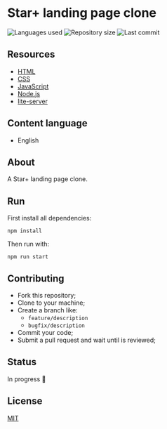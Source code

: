 # Star+ landing page clone

![Languages used](https://img.shields.io/github/languages/count/isadfrn/starplus-landing?style=flat-square)
![Repository size](https://img.shields.io/github/repo-size/isadfrn/starplus-landing?style=flat-square)
![Last commit](https://img.shields.io/github/last-commit/isadfrn/starplus-landing?style=flat-square)

## Resources

- [HTML](https://developer.mozilla.org/pt-BR/docs/Web/HTML)
- [CSS](https://developer.mozilla.org/pt-BR/docs/Web/CSS)
- [JavaScript](https://developer.mozilla.org/pt-BR/docs/Web/JavaScript)
- [Node.js](https://nodejs.org/)
- [lite-server](https://github.com/johnpapa/lite-server)

## Content language

- English

## About

A Star+ landing page clone.

<!-- ![Star+ page](./assets/img/demo.png) -->

## Run

First install all dependencies:

```
npm install
```

Then run with:

```
npm run start
```

## Contributing

- Fork this repository;
- Clone to your machine;
- Create a branch like:
  - `feature/description`
  - `bugfix/description`
- Commit your code;
- Submit a pull request and wait until is reviewed;

## Status

In progress 🚧

## License

[MIT](./LICENSE)
